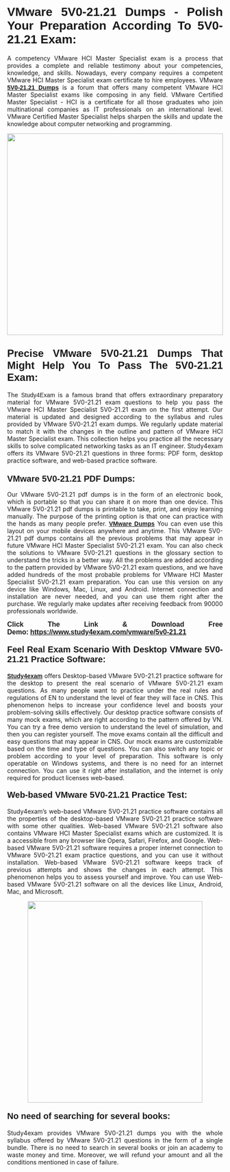 <h1 style="text-align: justify;"><strong><span style="font-family:Lucida Sans Unicode,Lucida Grande,sans-serif;">VMware 5V0-21.21 Dumps - Polish Your Preparation According To 5V0-21.21 Exam:</span></strong></h1>

<p style="text-align: justify;">A competency VMware HCI Master Specialist exam is a process that provides a complete and reliable testimony about your competencies, knowledge, and skills. Nowadays, every company requires a competent VMware HCI Master Specialist exam certificate to hire employees. VMware <a href="https://www.study4exam.com/vmware/5v0-21.21-valid-dumps"><span style="font-family:Verdana,Geneva,sans-serif;"><strong>5V0-21.21 Dumps</strong></span></a> is a forum that offers many competent VMware HCI Master Specialist exams like composing in any field. VMware Certified Master Specialist - HCI is a certificate for all those graduates who join multinational companies as IT professionals on an international level. VMware Certified Master Specialist helps sharpen the skills and update the knowledge about computer networking and programming.</p>

<p style="text-align: justify;"><a href="https://www.study4exam.com/vmware/5v0-21.21"><img alt="" src="https://www.thequestionanswers.com/wp-content/uploads/2022/06/S4E-Cert-Exams-Questions-Banner.webp" style="width: 100%; height: 470px;" /></a></p>

<h2 style="text-align: justify;"><span style="font-family:Lucida Sans Unicode,Lucida Grande,sans-serif;"><strong><span style="font-size:24px;">Precise VMware 5V0-21.21 Dumps That Might Help You To Pass The 5V0-21.21 Exam:</span></strong></span></h2>

<p style="text-align: justify;">The <span style="font-family:Lucida Sans Unicode,Lucida Grande,sans-serif;">Study4Exam</span> is a famous brand that offers extraordinary preparatory material for VMware 5V0-21.21 exam questions to help you pass the VMware HCI Master Specialist 5V0-21.21 exam on the first attempt. Our material is updated and designed according to the syllabus and rules provided by VMware 5V0-21.21 exam dumps. We regularly update material to match it with the changes in the outline and pattern of VMware HCI Master Specialist exam. This collection helps you practice all the necessary skills to solve complicated networking tasks as an IT engineer. Study4exam offers its VMware 5V0-21.21 questions in three forms: PDF form, desktop practice software, and web-based practice software. </p>

<h3 style="text-align: justify;"><strong><span style="font-size:20px;"><span style="font-family:Lucida Sans Unicode,Lucida Grande,sans-serif;">VMware 5V0-21.21 PDF Dumps:</span></span></strong></h3>

<p style="text-align: justify;">Our VMware 5V0-21.21 pdf dumps is in the form of an electronic book, which is portable so that you can share it on more than one device. This VMware 5V0-21.21 pdf dumps is printable to take, print, and enjoy learning manually. The purpose of the printing option is that one can practice with the hands as many people prefer. <a href="https://www.study4exam.com/vmware-exams"><span style="font-family:Lucida Sans Unicode,Lucida Grande,sans-serif;"><strong>VMware Dumps</strong></span></a> You can even use this layout on your mobile devices anywhere and anytime. This VMware 5V0-21.21 pdf dumps contains all the previous problems that may appear in future VMware HCI Master Specialist 5V0-21.21 exam. You can also check the solutions to VMware 5V0-21.21 questions in the glossary section to understand the tricks in a better way. All the problems are added according to the pattern provided by VMware 5V0-21.21 exam questions, and we have added hundreds of the most probable problems for VMware HCI Master Specialist 5V0-21.21 exam preparation. You can use this version on any device like Windows, Mac, Linux, and Android. Internet connection and installation are never needed, and you can use them right after the purchase. We regularly make updates after receiving feedback from 90000 professionals worldwide.</p>

<p style="text-align: justify;"><span style="font-family:Lucida Sans Unicode,Lucida Grande,sans-serif;"><strong><span style="font-size:16px;">Click The Link & Download Free Demo:</span></strong></span> <strong><span style="font-family:Lucida Sans Unicode,Lucida Grande,sans-serif;"><span style="font-size:16px;"><a href="https://www.study4exam.com/vmware/5v0-21.21">https://www.study4exam.com/vmware/5v0-21.21</a></span></span></strong></p>

<h4 style="text-align: justify;"><strong><span style="font-family:Lucida Sans Unicode,Lucida Grande,sans-serif;"><span style="font-size:20px;">Feel Real Exam Scenario With Desktop VMware 5V0-21.21 Practice Software:</span></span></strong></h4>

<p style="text-align: justify;"><a href="https://www.study4exam.com/"><span style="font-family:Verdana,Geneva,sans-serif;"><strong>Study4exam</strong></span></a> offers Desktop-based VMware 5V0-21.21 practice software for the desktop to present the real scenario of VMware 5V0-21.21 exam questions. As many people want to practice under the real rules and regulations of EN to understand the level of fear they will face in CNS. This phenomenon helps to increase your confidence level and boosts your problem-solving skills effectively. Our desktop practice software consists of many mock exams, which are right according to the pattern offered by VN. You can try a free demo version to understand the level of simulation, and then you can register yourself. The move exams contain all the difficult and easy questions that may appear in CNS. Our mock exams are customizable based on the time and type of questions. You can also switch any topic or problem according to your level of preparation. This software is only operatable on Windows systems, and there is no need for an internet connection. You can use it right after installation, and the internet is only required for product licenses web-based. </p>

<h4 style="text-align: justify;"><span style="font-family:Lucida Sans Unicode,Lucida Grande,sans-serif;"><strong><span style="font-size:20px;">Web-based VMware 5V0-21.21 Practice Test:</span></strong></span></h4>

<p style="text-align: justify;">Study4exam’s web-based VMware 5V0-21.21 practice software contains all the properties of the desktop-based VMware 5V0-21.21 practice software with some other qualities. Web-based VMware 5V0-21.21 software also contains VMware HCI Master Specialist exams which are customized. It is a accessible from any browser like Opera, Safari, Firefox, and Google. Web-based VMware 5V0-21.21 software requires a proper internet connection to VMware 5V0-21.21 exam practice questions, and you can use it without installation. Web-based VMware 5V0-21.21 software keeps track of previous attempts and shows the changes in each attempt. This phenomenon helps you to assess yourself and improve. You can use Web-based VMware 5V0-21.21 software on all the devices like Linux, Android, Mac, and Microsoft.</p>

<p style="text-align: center;"><a href="https://www.study4exam.com/vmware/5v0-21.21"><img alt="" src="https://www.thequestionanswers.com/wp-content/uploads/2022/06/S4E-Cert-Exams-Questions-Discount-Banner.webp" style="width: 90%; height: 470px;" /></a></p>

<h4 style="text-align: justify;"><span style="font-family:Lucida Sans Unicode,Lucida Grande,sans-serif;"><strong><span style="font-size:20px;">No need of searching for several books:</span></strong></span></h4>

<p style="text-align: justify;">Study4exam provides VMware 5V0-21.21 dumps you with the whole syllabus offered by VMware 5V0-21.21 questions in the form of a single bundle. There is no need to search in several books or join an academy to waste money and time. Moreover, we will refund your amount and all the conditions mentioned in case of failure.</p>
